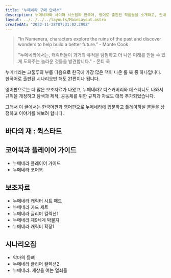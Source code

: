 ```yaml
---
title: "누메네라 구매 안내서"
description: 누메네라와 사이퍼 시스템의 한국어, 영어로 출판된 작품들을 소개하고, 안내해드립니다.
layout: ../../../../layouts/MainLayout.astro
createdAt: "2022-11-28T07:31:02.290Z"
---
```


> "In Numenera, characters explore the ruins of the past and discover wonders to help build a better future.” - Monte Cook
>
> "누메네라에서는, 캐릭터들이 과거의 유적을 탐험하고 더 나은 미래를 만들 수 있게 도와주는 놀라운 것들을 발견합니다." - 몬티 쿡

누메네라는 크툴루의 부름 다음으로 한국에 가장 많은 책이 나온 룰 북 중 하나입니다. 한국어로 출판된 시나리오만 해도 21편이나 됩니다.

영어판으로는 더 많은 보조자료가 나왔고, 누메네라2 디스커버리와 데스티니도 나와서 규칙을 개정하고 탐색과 제작, 공동체를 위한 규칙과 자료도 대폭 추가되었습니다.

그래서 이 글에서는 한국어판과 영어판으로 누메네라에 입문하고 플레이하실 분들을 상정하고 이야기를 해보려 합니다.

## 바다의 재 : 퀵스타트

## 코어북과 플레이어 가이드
- 누메네라 플레이어 가이드
- 누메네라 코어북

## 보조자료
- 누메네라 캐릭터 시트 패드
- 누메네라 카드 세트
- 누메네라 글리머 컬렉션1
- 누메네라 제9세계 박물지
- 누메네라 캐릭터 확장1

## 시나리오집
- 악마의 등뼈
- 누메네라 글리머 컬렉션2
- 누메네라: 세상을 여는 열쇠들